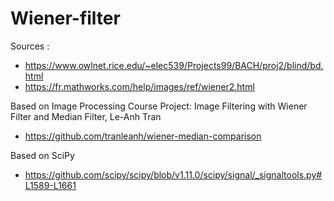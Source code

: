 # Wiener-filter

Sources : 
- https://www.owlnet.rice.edu/~elec539/Projects99/BACH/proj2/blind/bd.html
- https://fr.mathworks.com/help/images/ref/wiener2.html

Based on Image Processing Course Project: Image Filtering with Wiener Filter and Median Filter, Le-Anh Tran
- https://github.com/tranleanh/wiener-median-comparison

Based on SciPy
- https://github.com/scipy/scipy/blob/v1.11.0/scipy/signal/_signaltools.py#L1589-L1661
